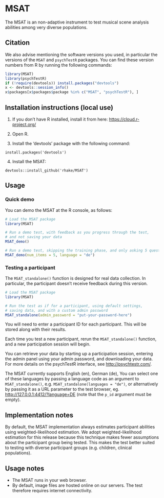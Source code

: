 
<!-- README.md is generated from README.Rmd. Please edit that file -->

# MSAT

The MSAT is an non-adaptive instrument to test musical scene analysis
abilities among very diverse populations.

## Citation

We also advise mentioning the software versions you used, in particular
the versions of the `MSAT` and `psychTestR` packages. You can find these
version numbers from R by running the following commands:

``` r
library(MSAT)
library(psychTestR)
if (!require(devtools)) install.packages("devtools")
x <- devtools::session_info()
x$packages[x$packages$package %in% c("MSAT", "psychTestR"), ]
```

## Installation instructions (local use)

1.  If you don’t have R installed, install it from here:
    <https://cloud.r-project.org/>

2.  Open R.

3.  Install the ‘devtools’ package with the following command:

`install.packages('devtools')`

4.  Install the MSAT:

`devtools::install_github('rhake/MSAT')`

## Usage

### Quick demo

You can demo the MSAT at the R console, as follows:

``` r
# Load the MSAT package
library(MSAT)

# Run a demo test, with feedback as you progress through the test,
# and not saving your data
MSAT_demo()

# Run a demo test, skipping the training phase, and only asking 5 questions, as well a changinge the language
MSAT_demo(num_items = 5, language = "de")
```

### Testing a participant

The `MSAT_standalone()` function is designed for real data collection.
In particular, the participant doesn’t receive feedback during this
version.

``` r
# Load the MSAT package
library(MSAT)

# Run the test as if for a participant, using default settings,
# saving data, and with a custom admin password
MSAT_standalone(admin_password = "put-your-password-here")
```

You will need to enter a participant ID for each participant. This will
be stored along with their results.

Each time you test a new participant, rerun the `MSAT_standalone()`
function, and a new participation session will begin.

You can retrieve your data by starting up a participation session,
entering the admin panel using your admin password, and downloading your
data. For more details on the psychTestR interface, see
<http://psychtestr.com/>.

The MSAT currently supports English (en), German (de), You can select
one of these languages by passing a language code as an argument to
`MSAT_standalone()`, e.g. `MSAT_standalone(languages = "de")`, or
alternatively by passing it as a URL parameter to the test browser, eg.
<http://127.0.0.1:4412/?language=DE> (note that the `p_id` argument must
be empty).

## Implementation notes

By default, the MSAT implementation always estimates participant
abilities using weighted-likelihood estimation. We adopt
weighted-likelihood estimation for this release because this technique
makes fewer assumptions about the participant group being tested. This
makes the test better suited to testing with diverse participant groups
(e.g. children, clinical populations).

## Usage notes

  - The MSAT runs in your web browser.
  - By default, image files are hosted online on our servers. The test
    therefore requires internet connectivity.
